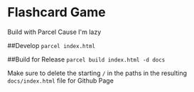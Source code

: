 # Flashcard Game

Build with Parcel Cause I'm lazy

##Develop
```parcel index.html```

##Build for Release
```parcel build index.html -d docs```

Make sure to delete the starting `/` in the paths in the resulting `docs/index.html` file for Github Page
